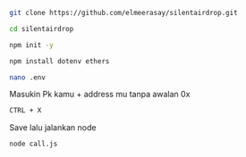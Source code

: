 ```bash
git clone https://github.com/elmeerasay/silentairdrop.git
```

```bash
cd silentairdrop
```

```bash
npm init -y
```

```bash
npm install dotenv ethers
```

```bash
nano .env
```

Masukin Pk kamu + address mu tanpa awalan 0x

```bash
CTRL + X
```

Save lalu jalankan node

```bash
node call.js
```
